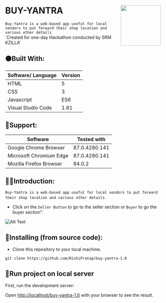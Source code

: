 # BUY-YANTRA <img src=https://w7.pngwing.com/pngs/621/196/png-transparent-e-commerce-logo-logo-e-commerce-electronic-business-ecommerce-angle-text-service.png width=130 align='right'>

`Buy-Yantra is a web-based app useful for local vendors to put forward their shop location and various other details`
<br>
`Created for one-day Hackathon conducted by SRM KZILLA'
## 🟠Built With:
| Software/ Language | Version |
|----------|---------|
| HTML | 5 |
| CSS | 3 |
| Javascript | ES6 |
| Visual Studio Code | 1.61 |
## 🔴Support:
| Software | Tested with |
|----------|-------------|
| Google Chrome Browser | 87.0.4280.141 |
| Microsoft Chromium Edge | 87.0.4280.141 |
| Mozilla Firefox Browser | 84.0.2 |

## 🔶🔶Introduction:
`Buy-Yantra is a web-based app useful for local vendors to put forward their shop location and various other details`.

* Click on the `Seller Button` to go to the seller section or `Buyer` to go the buyer section".

![Alt Text](https://im6.ezgif.com/tmp/ezgif-6-3d9d090f265b.gif)

## 🌈Installing (from source code):

* Clone this repository to your local machine.
```
git clone https://github.com/RishiPratap/buy-yantra-1.0
```
## 📢Run project on local server

First, run the development server:

Open [http://localhost/buy-yantra-1.0](http://localhost/buy-yantra-1.0) with your browser to see the result.


